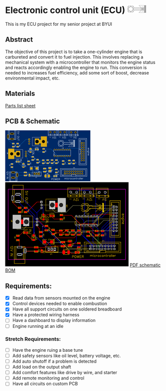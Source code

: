 # Electronic control unit (ECU) ![Image of pistion](Images/piston_sm.png)
This is my ECU project for my senior project at BYUI

## Abstract
The objective of this project is to take a one-cylinder engine that is carbureted and convert it to fuel injection. This involves replacing a mechanical system with a microcontroller that monitors the engine status and reacts accordingly enabling the engine to run. This conversion is needed to increases fuel efficiency, add some sort of boost, decrease environmental impact, etc.

## Materials
[Parts list sheet](parts/sinor%20project.csv)

## PCB & Schematic
![PCB Image](PCB%20%26%20schematic/PCB.PNG) ![PCB Image](PCB%20%26%20schematic/PCB_PCB_2020-06-12_10-47-50_2020-06-15_19-19-58.png)
[PDF schematic](PCB%20%26%20schematic/Schematic_ECUs_2020-06-15_18-41-38.pdf)
[BOM](PCB%20%26%20schematic/BOM_ECUs_2020-06-15_18-41-51.csv)

## Requirements:
 - [x] 	Read data from sensors mounted on the engine
 - [x] 	Control devices needed to enable combustion
 - [x] 	Have all support circuits on one soldered breadboard
 - [x] 	Have a protected wiring harness
 - [ ] 	Have a dashboard to display information
 - [ ] 	Engine running at an idle
### Stretch Requirements:
 - [ ]	Have the engine ruing a base tune 
 - [ ]	Add safety sensors like oil level, battery voltage, etc.
 - [ ]	Add auto shutoff if a problem is detected
 - [ ]	Add load on the output shaft
 - [ ]	Add comfort features like drive by wire, and starter
 - [ ]	Add remote monitoring and control
 - [ ]   Have all circuits on custom PCB
